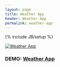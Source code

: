 ```yaml
---
layout: page
title: Weather App
header: Weather App
permalink: weather-app
---
```

{% include JB/setup %}


[![Weather App](https://patomation.github.io/demos/weather-app/thumbnail.png "Weather App")](https://patomation.github.io/demos/weather-app)
### DEMO: [Weather App](https://patomation.github.io/demos/weather-app)
